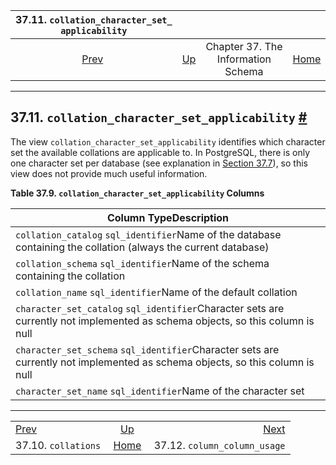 

|     37.11. `collation_character_set_​applicability`     |                                                                    |                                    |                                                       |                                                                           |
| :-----------------------------------------------------: | :----------------------------------------------------------------- | :--------------------------------: | ----------------------------------------------------: | ------------------------------------------------------------------------: |
| [Prev](infoschema-collations.html "37.10. collations")  | [Up](information-schema.html "Chapter 37. The Information Schema") | Chapter 37. The Information Schema | [Home](index.html "PostgreSQL 17devel Documentation") |  [Next](infoschema-column-column-usage.html "37.12. column_column_usage") |

***

## 37.11. `collation_character_set_​applicability` [#](#INFOSCHEMA-COLLATION-CHARACTER-SET-APPLICAB)

The view `collation_character_set_applicability` identifies which character set the available collations are applicable to. In PostgreSQL, there is only one character set per database (see explanation in [Section 37.7](infoschema-character-sets.html "37.7. character_sets")), so this view does not provide much useful information.

**Table 37.9. `collation_character_set_applicability` Columns**

| Column TypeDescription                                                                                                         |
| ------------------------------------------------------------------------------------------------------------------------------ |
| `collation_catalog` `sql_identifier`Name of the database containing the collation (always the current database)                |
| `collation_schema` `sql_identifier`Name of the schema containing the collation                                                 |
| `collation_name` `sql_identifier`Name of the default collation                                                                 |
| `character_set_catalog` `sql_identifier`Character sets are currently not implemented as schema objects, so this column is null |
| `character_set_schema` `sql_identifier`Character sets are currently not implemented as schema objects, so this column is null  |
| `character_set_name` `sql_identifier`Name of the character set                                                                 |

***

|                                                         |                                                                    |                                                                           |
| :------------------------------------------------------ | :----------------------------------------------------------------: | ------------------------------------------------------------------------: |
| [Prev](infoschema-collations.html "37.10. collations")  | [Up](information-schema.html "Chapter 37. The Information Schema") |  [Next](infoschema-column-column-usage.html "37.12. column_column_usage") |
| 37.10. `collations`                                     |        [Home](index.html "PostgreSQL 17devel Documentation")       |                                              37.12. `column_column_usage` |
